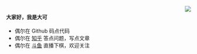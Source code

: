 <img align="right" src="https://github-readme-stats.vercel.app/api?username=hnlq715&show_icons=true&icon_color=805AD5&text_color=718096&bg_color=ffffff&hide_title=true"/>

#### 大家好，我是大可

* 偶尔在 Github 码点代码
* 偶尔在 [知乎](https://www.zhihu.com/people/muziqi) 答点问题，写点文章
* 偶尔在 [斗鱼](https://www.douyu.com/9016727) 直播下棋，欢迎关注
